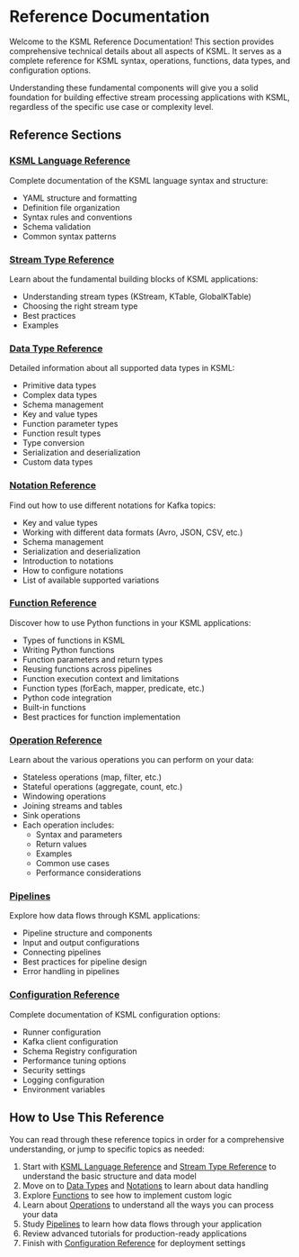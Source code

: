 # Reference Documentation

Welcome to the KSML Reference Documentation! This section provides comprehensive technical details about all aspects of KSML. It serves as a complete reference for KSML syntax, operations, functions, data types, and configuration options.

Understanding these fundamental components will give you a solid foundation for building effective stream processing applications with KSML, regardless of the specific use case or complexity level.

## Reference Sections

### [KSML Language Reference](language-reference.md)

Complete documentation of the KSML language syntax and structure:

- YAML structure and formatting
- Definition file organization
- Syntax rules and conventions
- Schema validation
- Common syntax patterns

### [Stream Type Reference](stream-type-reference.md)

Learn about the fundamental building blocks of KSML applications:

- Understanding stream types (KStream, KTable, GlobalKTable)
- Choosing the right stream type
- Best practices
- Examples

### [Data Type Reference](data-type-reference.md)

Detailed information about all supported data types in KSML:

- Primitive data types
- Complex data types
- Schema management
- Key and value types
- Function parameter types
- Function result types
- Type conversion
- Serialization and deserialization
- Custom data types

### [Notation Reference](notation-reference.md)

Find out how to use different notations for Kafka topics:

- Key and value types
- Working with different data formats (Avro, JSON, CSV, etc.)
- Schema management
- Serialization and deserialization
- Introduction to notations
- How to configure notations
- List of available supported variations

### [Function Reference](function-reference.md)

Discover how to use Python functions in your KSML applications:

- Types of functions in KSML
- Writing Python functions
- Function parameters and return types
- Reusing functions across pipelines
- Function execution context and limitations
- Function types (forEach, mapper, predicate, etc.)
- Python code integration
- Built-in functions
- Best practices for function implementation

### [Operation Reference](operation-reference.md)

Learn about the various operations you can perform on your data:

- Stateless operations (map, filter, etc.)
- Stateful operations (aggregate, count, etc.)
- Windowing operations
- Joining streams and tables
- Sink operations
- Each operation includes:
  - Syntax and parameters
  - Return values
  - Examples
  - Common use cases
  - Performance considerations

### [Pipelines](pipelines.md)

Explore how data flows through KSML applications:

- Pipeline structure and components
- Input and output configurations
- Connecting pipelines
- Best practices for pipeline design
- Error handling in pipelines

### [Configuration Reference](configuration-reference.md)

Complete documentation of KSML configuration options:

- Runner configuration
- Kafka client configuration
- Schema Registry configuration
- Performance tuning options
- Security settings
- Logging configuration
- Environment variables

## How to Use This Reference

You can read through these reference topics in order for a comprehensive understanding, or jump to specific topics as needed:

1. Start with [KSML Language Reference](language-reference.md) and [Stream Type Reference](stream-type-reference.md) to understand the basic structure and data model
2. Move on to [Data Types](data-type-reference.md) and [Notations](notation-reference.md) to learn about data handling
3. Explore [Functions](function-reference.md) to see how to implement custom logic
4. Learn about [Operations](operation-reference.md) to understand all the ways you can process your data
5. Study [Pipelines](pipelines.md) to learn how data flows through your application
6. Review advanced tutorials for production-ready applications
7. Finish with [Configuration Reference](configuration-reference.md) for deployment settings